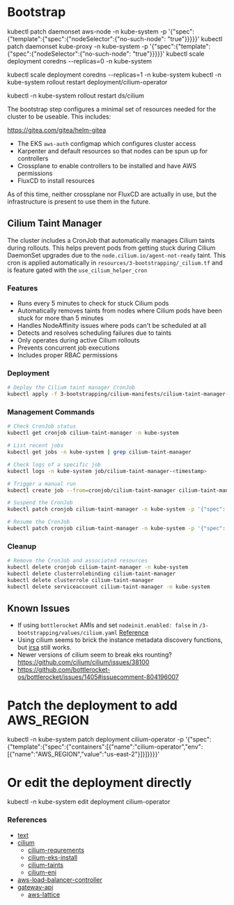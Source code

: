 # Bootstrap


kubectl patch daemonset aws-node -n kube-system -p '{"spec":{"template":{"spec":{"nodeSelector":{"no-such-node": "true"}}}}}'
kubectl patch daemonset kube-proxy -n kube-system -p '{"spec":{"template":{"spec":{"nodeSelector":{"no-such-node": "true"}}}}}'
kubectl scale deployment coredns --replicas=0 -n kube-system


kubectl scale deployment coredns --replicas=1 -n kube-system
kubectl -n kube-system rollout restart deployment/cilium-operator

kubectl -n kube-system rollout restart ds/cilium

The bootstrap step configures a minimal set of resources needed for the cluster to be useable. This includes:



https://gitea.com/gitea/helm-gitea


- The EKS `aws-auth` configmap which configures cluster access
- Karpenter and default resources so that nodes can be spun up for controllers
- Crossplane to enable controllers to be installed and have AWS permissions
- FluxCD to install resources

As of this time, neither crossplane nor FluxCD are actually in use, but the infrastructure is present to use them
in the future.


## Cilium Taint Manager
The cluster includes a CronJob that automatically manages Cilium taints during rollouts. This helps prevent pods from getting stuck during Cilium DaemonSet upgrades due to the `node.cilium.io/agent-not-ready` taint. This cron is applied automatically in `resources/3-bootstrapping/_cilium.tf` and is feature gated with the `use_cilium_helper_cron`

### Features

- Runs every 5 minutes to check for stuck Cilium pods
- Automatically removes taints from nodes where Cilium pods have been stuck for more than 5 minutes
- Handles NodeAffinity issues where pods can't be scheduled at all
- Detects and resolves scheduling failures due to taints
- Only operates during active Cilium rollouts
- Prevents concurrent job executions
- Includes proper RBAC permissions

### Deployment

```sh
# Deploy the Cilium taint manager CronJob
kubectl apply -f 3-bootstrapping/cilium-manifests/cilium-taint-manager-cronjob.yaml
```

### Management Commands

```sh
# Check CronJob status
kubectl get cronjob cilium-taint-manager -n kube-system

# List recent jobs
kubectl get jobs -n kube-system | grep cilium-taint-manager

# Check logs of a specific job
kubectl logs -n kube-system job/cilium-taint-manager-<timestamp>

# Trigger a manual run
kubectl create job --from=cronjob/cilium-taint-manager cilium-taint-manager-manual -n kube-system

# Suspend the CronJob
kubectl patch cronjob cilium-taint-manager -n kube-system -p '{"spec": {"suspend": true}}'

# Resume the CronJob
kubectl patch cronjob cilium-taint-manager -n kube-system -p '{"spec": {"suspend": false}}'
```

### Cleanup

```sh
# Remove the CronJob and associated resources
kubectl delete cronjob cilium-taint-manager -n kube-system
kubectl delete clusterrolebinding cilium-taint-manager
kubectl delete clusterrole cilium-taint-manager
kubectl delete serviceaccount cilium-taint-manager -n kube-system
```

## Known Issues
- If using `bottlerocket` AMIs and set `nodeinit.enabled: false` in `/3-bootstrapping/values/cilium.yaml` [Reference](https://github.com/cilium/cilium/issues/19256 )
- Using cilium seems to brick the instance metadata discovery functions, but [irsa](https://docs.aws.amazon.com/eks/latest/userguide/iam-roles-for-service-accounts.html) still works.
- Newer versions of cilium seem to break eks rounting? https://github.com/cilium/cilium/issues/38100 
- https://github.com/bottlerocket-os/bottlerocket/issues/1405#issuecomment-804196007

# Patch the deployment to add AWS_REGION
kubectl -n kube-system patch deployment cilium-operator -p '{"spec":{"template":{"spec":{"containers":[{"name":"cilium-operator","env":[{"name":"AWS_REGION","value":"us-east-2"}]}]}}}}'

# Or edit the deployment directly
kubectl -n kube-system edit deployment cilium-operator
### References
- [text](url)
- [cilium](https://cilium.io/)
  - [cilium-requrements](https://docs.cilium.io/en/stable/network/kubernetes/requirements/)
  - [cilium-eks-install](https://docs.cilium.io/en/stable/installation/k8s-install-helm/)
  - [cilium-taints](https://docs.cilium.io/en/stable/installation/taints/#taint-effects)
  - [cilium-eni](https://docs.cilium.io/en/stable/network/concepts/ipam/eni/)
- [aws-load-balancer-controller](https://kubernetes-sigs.github.io//v2.8/how-it-works/#ip-mode)
- [gateway-api](https://gateway-api.sigs.k8s.io/implementations/?h=eks#amazon-elastic-kubernetes-service)
  - [aws-lattice](https://aws.amazon.com/vpc/lattice/pricing/)